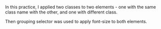 In this practice, I applied two classes to two elements - one with the same class name with the other, and one with different class.

Then grouping selector was used to apply font-size to both elements.